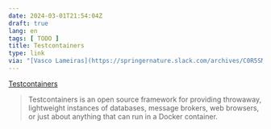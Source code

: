 ```yaml
---
date: 2024-03-01T21:54:04Z
draft: true
lang: en
tags: [ TODO ]
title: Testcontainers
type: link
via: "[Vasco Lameiras](https://springernature.slack.com/archives/C0R5SM347/p1709297541574799)"
---
```


[Testcontainers](https://testcontainers.com/)

> Testcontainers is an open source framework for providing throwaway, lightweight instances of databases, message brokers, web browsers, or just about anything that can run in a Docker container.

